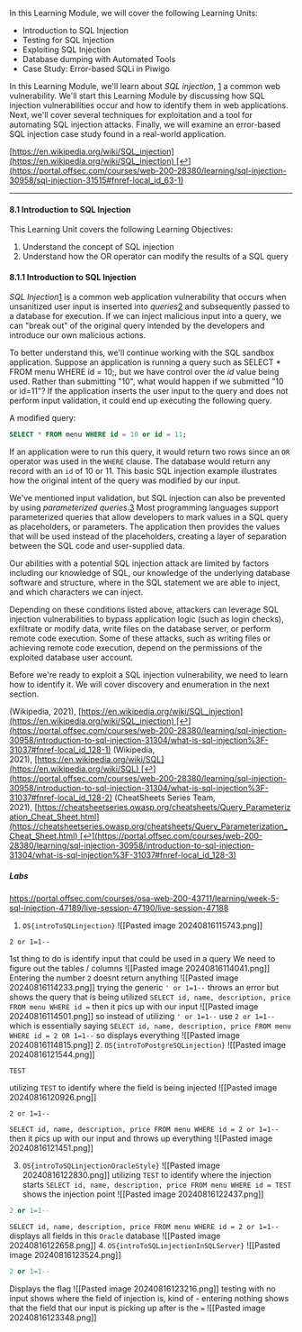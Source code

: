 In this Learning Module, we will cover the following Learning Units:

- Introduction to SQL Injection
- Testing for SQL Injection
- Exploiting SQL Injection
- Database dumping with Automated Tools
- Case Study: Error-based SQLi in Piwigo

In this Learning Module, we'll learn about _SQL injection_, [1](https://portal.offsec.com/courses/web-200-28380/learning/sql-injection-30958/sql-injection-31515#fn-local_id_63-1) a common web vulnerability. We'll start this Learning Module by discussing how SQL injection vulnerabilities occur and how to identify them in web applications. Next, we'll cover several techniques for exploitation and a tool for automating SQL injection attacks. Finally, we will examine an error-based SQL injection case study found in a real-world application.

[https://en.wikipedia.org/wiki/SQL_injection](https://en.wikipedia.org/wiki/SQL_injection) [↩︎](https://portal.offsec.com/courses/web-200-28380/learning/sql-injection-30958/sql-injection-31515#fnref-local_id_63-1)

---------------------
#### 8.1 Introduction to SQL Injection
This Learning Unit covers the following Learning Objectives:

1. Understand the concept of SQL injection
2. Understand how the OR operator can modify the results of a SQL query

#### 8.1.1 Introduction to SQL Injection
_SQL Injection_[1](https://portal.offsec.com/courses/web-200-28380/learning/sql-injection-30958/introduction-to-sql-injection-31304/introduction-to-sql-injection-31514#fn-local_id_65-1) is a common web application vulnerability that occurs when unsanitized user input is inserted into _queries_[2](https://portal.offsec.com/courses/web-200-28380/learning/sql-injection-30958/introduction-to-sql-injection-31304/introduction-to-sql-injection-31514#fn-local_id_65-2) and subsequently passed to a database for execution. If we can inject malicious input into a query, we can "break out" of the original query intended by the developers and introduce our own malicious actions.

To better understand this, we'll continue working with the SQL sandbox application. Suppose an application is running a query such as SELECT * FROM menu WHERE id = 10;, but we have control over the _id_ value being used. Rather than submitting "10", what would happen if we submitted "10 or id=11"? If the application inserts the user input to the query and does not perform input validation, it could end up executing the following query.

A modified query:
```sql
SELECT * FROM menu WHERE id = 10 or id = 11;
```

If an application were to run this query, it would return two rows since an `OR` operator was used in the `WHERE` clause. The database would return any record with an `id` of 10 or 11. This basic SQL injection example illustrates how the original intent of the query was modified by our input.

We've mentioned input validation, but SQL injection can also be prevented by using _parameterized queries_.[3](https://portal.offsec.com/courses/web-200-28380/learning/sql-injection-30958/introduction-to-sql-injection-31304/what-is-sql-injection%3F-31037#fn-local_id_128-3) Most programming languages support parameterized queries that allow developers to mark values in a SQL query as placeholders, or parameters. The application then provides the values that will be used instead of the placeholders, creating a layer of separation between the SQL code and user-supplied data.

Our abilities with a potential SQL injection attack are limited by factors including our knowledge of SQL, our knowledge of the underlying database software and structure, where in the SQL statement we are able to inject, and which characters we can inject.

Depending on these conditions listed above, attackers can leverage SQL injection vulnerabilities to bypass application logic (such as login checks), exfiltrate or modify data, write files on the database server, or perform remote code execution. Some of these attacks, such as writing files or achieving remote code execution, depend on the permissions of the exploited database user account.

Before we're ready to exploit a SQL injection vulnerability, we need to learn how to identify it. We will cover discovery and enumeration in the next section.

(Wikipedia, 2021), [https://en.wikipedia.org/wiki/SQL_injection](https://en.wikipedia.org/wiki/SQL_injection) [↩︎](https://portal.offsec.com/courses/web-200-28380/learning/sql-injection-30958/introduction-to-sql-injection-31304/what-is-sql-injection%3F-31037#fnref-local_id_128-1)
(Wikipedia, 2021), [https://en.wikipedia.org/wiki/SQL](https://en.wikipedia.org/wiki/SQL) [↩︎](https://portal.offsec.com/courses/web-200-28380/learning/sql-injection-30958/introduction-to-sql-injection-31304/what-is-sql-injection%3F-31037#fnref-local_id_128-2)
(CheatSheets Series Team, 2021), [https://cheatsheetseries.owasp.org/cheatsheets/Query_Parameterization_Cheat_Sheet.html](https://cheatsheetseries.owasp.org/cheatsheets/Query_Parameterization_Cheat_Sheet.html) [↩︎](https://portal.offsec.com/courses/web-200-28380/learning/sql-injection-30958/introduction-to-sql-injection-31304/what-is-sql-injection%3F-31037#fnref-local_id_128-3)


##### Labs
https://portal.offsec.com/courses/osa-web-200-43711/learning/week-5-sql-injection-47189/live-session-47190/live-session-47188
1. `OS{introToSQLinjection}`
![[Pasted image 20240816115743.png]]
```mysql
2 or 1=1--
```

1st thing to do is identify input that could be used in a query
We need to figure out the tables / columns
![[Pasted image 20240816114041.png]]
Entering the number `2` doesnt return anything
![[Pasted image 20240816114233.png]]
trying the generic `' or 1=1--` throws an error but shows the query that is being utilized `SELECT id, name, description, price FROM menu WHERE id =` then it pics up with our input
![[Pasted image 20240816114501.png]]
so instead of utilizing `' or 1=1--` use `2 or 1=1--` which is essentially saying `SELECT id, name, description, price FROM menu WHERE id = 2 OR 1=1--` so displays everything
![[Pasted image 20240816114815.png]]
2. `OS{introToPostgreSQLinjection}`
![[Pasted image 20240816121544.png]]
```mysql
TEST
```
utilizing `TEST` to identify where the field is being injected 
![[Pasted image 20240816120926.png]]
```mysql
2 or 1=1--
```
 `SELECT id, name, description, price FROM menu WHERE id = 2 or 1=1--` then it pics up with our input and throws up everything
![[Pasted image 20240816121451.png]]

3. `OS{introToSQLinjectionOracleStyle}`
![[Pasted image 20240816122830.png]]
utilizing `TEST` to identify where the injection starts
`SELECT id, name, description, price FROM menu WHERE id = TEST` shows the injection point
![[Pasted image 20240816122437.png]]
```sql
2 or 1=1--
```
`SELECT id, name, description, price FROM menu WHERE id = 2 or 1=1--` displays all fields in this `Oracle` database
![[Pasted image 20240816122658.png]]
4. `OS{introToSQLinjectionInSQLServer}`
![[Pasted image 20240816123524.png]]
```sql
2 or 1=1--
```
Displays the flag
![[Pasted image 20240816123216.png]]
testing with no input shows where the field of injection is, kind of - entering nothing shows that the field that our input is picking up after is the `=`
![[Pasted image 20240816123348.png]]


